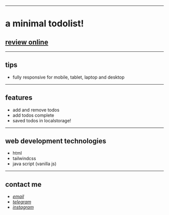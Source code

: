 
---

# a minimal todolist!
## [review online](https://mohammad-zeynali.github.io/todo-list/)

---
## tips

* fully responsive for mobile, tablet, laptop and desktop
---
## features

* add and remove todos
* add todos complete 
* saved todos in localstorage!

---
## web development technologies
* html 
* tailwindcss 
* java script (vanilla js) 
---
## contact me
* *[email](mailto:051.mhmdzynaly977@gmail.com)*
* *[telegram](https://t.me/zeynali2003/)*
* *[instagram](https://instagram.com/zeynali2003/)*


